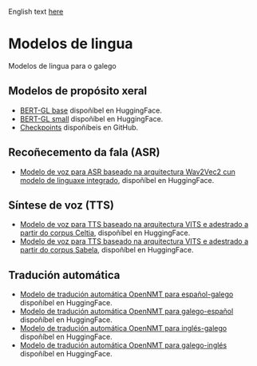 English text [here](https://github.com/proxectonos/language-models/blob/main/README_English.md)
# Modelos de lingua
Modelos de lingua para o galego

## Modelos de propósito xeral
+ [BERT-GL base](https://huggingface.co/marcosgg/bert-base-gl-cased) dispoñíbel en HuggingFace.
+ [BERT-GL small](https://huggingface.co/marcosgg/bert-small-gl-cased) dispoñíbel en HuggingFace. 
+ [Checkpoints](https://github.com/marcospln/galician_bert_checkpoints) dispoñíbeis en GitHub.

## Recoñecemento da fala (ASR)
<!---+ [Wav2vec2-GL-with-LM](https://huggingface.co/proxectonos/wav2vec2-large-xlsr-53-galician-with-lm) dispoñíbel en HuggingFace. <!---Modelo de voz para ASR baseado na arquitectura "wav2vec2-large-xlsr-53" cun modelo de linguaxe integrado.-->
+ [Modelo de voz para ASR baseado na arquitectura Wav2Vec2 cun modelo de linguaxe integrado](https://huggingface.co/proxectonos/wav2vec2-large-xlsr-53-galician-with-lm), dispoñíbel en HuggingFace.

## Síntese de voz (TTS)
<!---+ [Celtia-VITS-GL](https://huggingface.co/proxectonos/Nos_TTS-gl-celtia-vits-graphemes), dispoñíbel en HuggingFace. <!---Modelo de voz para TTS baseado na arquitectura VITS e adestrado a partir do corpus [Nos_Celtia-GL]().-->
<!---+ [Sabela_VITS-GL](https://huggingface.co/proxectonos/Nos_TTS-gl-sabela-vits-phonemes), dispoñíbel en HuggingFace. <!---Modelo de voz para TTS baseado na arquitectura VITS e adestrado a partir do corpus Sabela incluído no dataset [CRPIH UVigo-GLVoices]().-->
+ [Modelo de voz para TTS baseado na arquitectura VITS e adestrado a partir do corpus Celtia](https://huggingface.co/proxectonos/Nos_TTS-gl-celtia-vits-graphemes), dispoñíbel en HuggingFace.
+ [Modelo de voz para TTS baseado na arquitectura VITS e adestrado a partir do corpus Sabela](https://huggingface.co/proxectonos/Nos_TTS-gl-sabela-vits-phonemes), dispoñíbel en HuggingFace.

## Tradución automática
+ [Modelo de tradución automática OpenNMT para español-galego](https://huggingface.co/proxectonos/NOS_MT-OpenNMT-es-gl) dispoñíbel en HuggingFace.
+ [Modelo de tradución automática OpenNMT para galego-español](https://huggingface.co/proxectonos/NOS_MT-OpenNMT-gl-es) dispoñíbel en HuggingFace.
+ [Modelo de tradución automática OpenNMT para inglés-galego](https://huggingface.co/proxectonos/NOS_MT-OpenNMT-en-gl) dispoñíbel en HuggingFace.
+ [Modelo de tradución automática OpenNMT para galego-inglés](https://huggingface.co/proxectonos/Nos_MT-OpenNMT-gl-en) dispoñíbel en HuggingFace.
